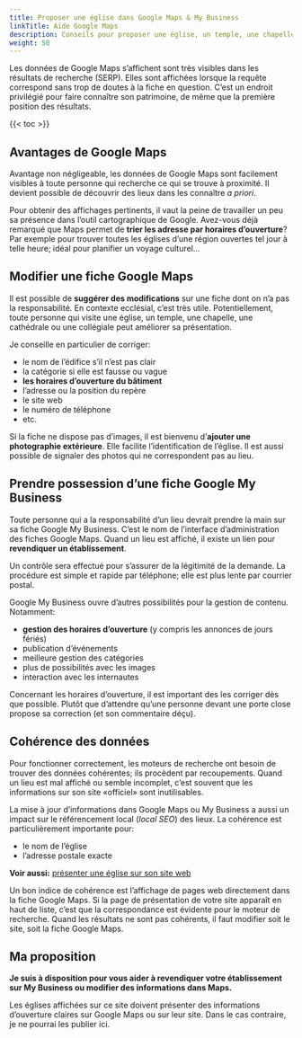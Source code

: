 ```yaml
---
title: Proposer une église dans Google Maps & My Business
linkTitle: Aide Google Maps
description: Conseils pour proposer une église, un temple, une chapelle, une cathédrale ou une collégiale dans Google Maps et My Business.
weight: 50
---
```


Les données de Google Maps s’affichent sont très visibles dans les résultats de recherche (SERP).
Elles sont affichées lorsque la requête correspond sans trop de doutes à la fiche en question.
C’est un endroit privilégié pour faire connaître son patrimoine, de même que la première position des résultats.

{{< toc >}}

## Avantages de Google Maps

Avantage non négligeable, les données de Google Maps sont facilement visibles à toute personne qui recherche ce qui se trouve à proximité.
Il devient possible de découvrir des lieux dans les connaître *a priori*.

Pour obtenir des affichages pertinents, il vaut la peine de travailler un peu sa présence dans l’outil cartographique de Google.
Avez-vous déjà remarqué que Maps permet de **trier les adresse par horaires d’ouverture**? 
Par exemple pour trouver toutes les églises d’une région ouvertes tel jour à telle heure; idéal pour planifier un voyage culturel...

## Modifier une fiche Google Maps

Il est possible de **suggérer des modifications** sur une fiche dont on n’a pas la responsabilité.
En contexte ecclésial, c’est très utile.
Potentiellement, toute personne qui visite une église, un temple, une chapelle, une cathédrale ou une collégiale peut améliorer sa présentation.

Je conseille en particulier de corriger:

- le nom de l’édifice s’il n’est pas clair
- la catégorie si elle est fausse ou vague
- **les horaires d’ouverture du bâtiment**
- l’adresse ou la position du repère
- le site web
- le numéro de téléphone
- etc.

Si la fiche ne dispose pas d’images, il est bienvenu d’**ajouter une photographie extérieure**.
Elle facilite l’identification de l’église.
Il est aussi possible de signaler des photos qui ne correspondent pas au lieu.


## Prendre possession d’une fiche Google My Business

Toute personne qui a la responsabilité d’un lieu devrait prendre la main sur sa fiche Google My Business.
C’est le nom de l’interface d’administration des fiches Google Maps.
Quand un lieu est affiché, il existe un lien pour **revendiquer un établissement**.

Un contrôle sera effectué pour s’assurer de la légitimité de la demande.
La procédure est simple et rapide par téléphone; elle est plus lente par courrier postal.

Google My Business ouvre d’autres possibilités pour la gestion de contenu. 
Notamment:

- **gestion des horaires d’ouverture** (y compris les annonces de jours fériés)
- publication d’événements
- meilleure gestion des catégories
- plus de possibilités avec les images
- interaction avec les internautes

Concernant les horaires d’ouverture, il est important des les corriger dès que possible.
Plutôt que d’attendre qu’une personne devant une porte close propose sa correction (et son commentaire déçu).

## Cohérence des données

Pour fonctionner correctement, les moteurs de recherche ont besoin de trouver des données cohérentes; ils procèdent par recoupements. 
Quand un lieu est mal affiché ou semble incomplet, c’est souvent que les informations sur son site «officiel» sont inutilisables.

La mise à jour d’informations dans Google Maps ou My Business a aussi un impact sur le référencement local (*local SEO*) des lieux.
La cohérence est particulièrement importante pour:

- le nom de l’église
- l’adresse postale exacte

**Voir aussi:** [présenter une église sur son site web](/about/site/)

Un bon indice de cohérence est l’affichage de pages web directement dans la fiche Google Maps.
Si la page de présentation de votre site apparaît en haut de liste, c’est que la correspondance est évidente pour le moteur de recherche.
Quand les résultats ne sont pas cohérents, il faut modifier soit le site, soit la fiche Google Maps.

## Ma proposition

**Je suis à disposition pour vous aider à revendiquer votre établissement sur My Business ou modifier des informations dans Maps.**

Les églises affichées sur ce site doivent présenter des informations d’ouverture claires sur Google Maps ou sur leur site. Dans le cas contraire, je ne pourrai les publier ici.